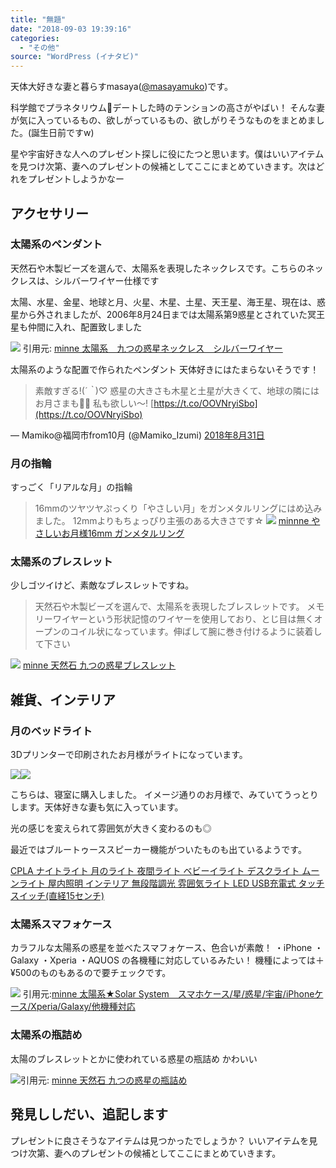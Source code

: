 ```yaml
---
title: "無題"
date: "2018-09-03 19:39:16"
categories:
  - "その他"
source: "WordPress (イナタビ)"
---
```


天体大好きな妻と暮らすmasaya([@masayamuko](https://twitter.com/MasayaMuko))です。

科学館でプラネタリウムデートした時のテンションの高さがやばい！
そんな妻が気に入っているもの、欲しがっているもの、欲しがりそうなものをまとめました。(誕生日前ですw)

星や宇宙好きな人へのプレゼント探しに役にたつと思います。僕はいいアイテムを見つけ次第、妻へのプレゼントの候補としてここにまとめていきます。次はどれをプレゼントしようかなー

## アクセサリー

### 太陽系のペンダント

> 
天然石や木製ビーズを選んで、太陽系を表現したネックレスです。こちらのネックレスは、シルバーワイヤー仕様です

太陽、水星、金星、地球と月、火星、木星、土星、天王星、海王星、現在は、惑星から外されましたが、2006年8月24日までは太陽系第9惑星とされていた冥王星も仲間に入れ、配置致しました

![](https://masayamuko.com/wp/wp-content/uploads/2018/09/9845c438d969f817b6a2d3fbce7547cb2d71e504.jpg)
引用元: [minne 太陽系　九つの惑星ネックレス　シルバーワイヤー](https://minne.com/items/6641541)

太陽系のような配置で作られたペンダント
天体好きにはたまらないそうです！

> 素敵すぎる!(*´｀*)♡
惑星の大きさも木星と土星が大きくて、地球の隣にはお月さまも🌙✨
私も欲しい〜! [https://t.co/OOVNryiSbo](https://t.co/OOVNryiSbo)

— Mamiko@福岡市from10月 (@Mamiko_Izumi) [2018年8月31日](https://twitter.com/Mamiko_Izumi/status/1035670884143394817?ref_src=twsrc%5Etfw)

### 月の指輪

すっごく「リアルな月」の指輪

> 16mmのツヤツヤぷっくり「やさしい月」をガンメタルリングにはめ込みました。
12mmよりもちょっぴり主張のある大きさです☆
![](https://masayamuko.com/wp/wp-content/uploads/2018/09/369cb434f989de1958276ccdbcca72b08e8992af.jpg)
[minnne やさしいお月様16mm ガンメタルリング](https://minne.com/items/15431852)

### 太陽系のブレスレット

少しゴツイけど、素敵なブレスレットですね。

> 天然石や木製ビーズを選んで、太陽系を表現したブレスレットです。
メモリーワイヤーという形状記憶のワイヤーを使用しており、とじ目は無くオープンのコイル状になっています。伸ばして腕に巻き付けるように装着して下さい

![](https://masayamuko.com/wp/wp-content/uploads/2018/09/9dcd0b0822ecc780b76f78af0377c28882dfa162.jpg)
[minne 天然石 九つの惑星ブレスレット](https://minne.com/items/6680719)

## 雑貨、インテリア

### 月のベッドライト

3Dプリンターで印刷されたお月様がライトになっています。

[![](//ws-fe.amazon-adsystem.com/widgets/q?_encoding=UTF8&ASIN=B073VHKLMY&Format=_SL250_&ID=AsinImage&MarketPlace=JP&ServiceVersion=20070822&WS=1&tag=msymk-22&language=ja_JP)](https://www.amazon.co.jp/CPLA-%E3%83%8A%E3%82%A4%E3%83%88%E3%83%A9%E3%82%A4%E3%83%88-%E3%83%99%E3%83%93%E3%83%BC%E3%82%A4%E3%83%A9%E3%82%A4%E3%83%88-%E3%82%BF%E3%83%83%E3%83%81%E3%82%B9%E3%82%A4%E3%83%83%E3%83%81-%E7%9B%B4%E7%B5%8C15%E3%82%BB%E3%83%B3%E3%83%81/dp/B073VHKLMY/ref=as_li_ss_il?ie=UTF8&qid=1535932158&sr=8-5&keywords=%E6%9C%88%E3%81%AE%E3%83%A9%E3%82%A4%E3%83%88&linkCode=li3&tag=msymk-22&linkId=389f8336a2a02c182e143a7d96cfcbf3&language=ja_JP)![](https://ir-jp.amazon-adsystem.com/e/ir?t=msymk-22&language=ja_JP&l=li3&o=9&a=B073VHKLMY)

こちらは、寝室に購入しました。
イメージ通りのお月様で、みていてうっとりします。天体好きな妻も気に入っています。

光の感じを変えられて雰囲気が大きく変わるのも◎

最近ではブルートゥーススピーカー機能がついたものも出ているようです。

[CPLA ナイトライト 月のライト 夜間ライト ベビーイライト デスクライト ムーンライト 屋内照明 インテリア 無段階調光 雰囲気ライト LED USB充電式 タッチスイッチ(直経15センチ)](https://amzn.to/2NCyhmC)

### 太陽系スマフォケース

カラフルな太陽系の惑星を並べたスマフォケース、色合いが素敵！
・iPhone
・Galaxy
・Xperia
・AQUOS
の各機種に対応しているみたい！
機種によっては＋¥500のものもあるので要チェックです。

> 
![](https://masayamuko.com/wp/wp-content/uploads/2018/09/6f02dcbda50575cc60e6829985b62e29ba1ec358.jpg)
引用元:[minne 太陽系★Solar System　スマホケース/星/惑星/宇宙/iPhoneケース/Xperia/Galaxy/他機種対応](https://minne.com/items/9852769)

### 太陽系の瓶詰め

太陽のブレスレットとかに使われている惑星の瓶詰め
かわいい

![](https://masayamuko.com/wp/wp-content/uploads/2018/09/7212c97b4a12867e210bc9b3960b234a14ef56c4.jpg)引用元: [minne 天然石 九つの惑星の瓶詰め](https://minne.com/items/10551394)

## 発見ししだい、追記します

プレゼントに良さそうなアイテムは見つかったでしょうか？
いいアイテムを見つけ次第、妻へのプレゼントの候補としてここにまとめていきます。